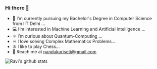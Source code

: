 ### Hi there 👋

<!--
**RaviSriTejaKuriseti/RaviSriTejaKuriseti** is a ✨ _special_ ✨ repository because its `README.md` (this file) appears on your GitHub profile.
-->


- 👨 I’m currently pursuing my Bachelor's Degree in Computer Science from IIT Delhi ...
- 💻 I’m interested in Machine Learning and Artificial Intelligence ...
- ⚛️ I’m curious about Quantum-Computing ...
- ♾️ I love solving Complex Mathematics Problems...
- ♔ I like to play Chess...
- 📧 Reach me at [pandukuriseti@gmail.com](mailto:pandukuriseti@gmail.com)<br>


![Ravi's github stats](https://github-readme-stats.vercel.app/api?username=RaviSriTejaKuriseti&count_private=true&show_icons=true&theme=prussian)


